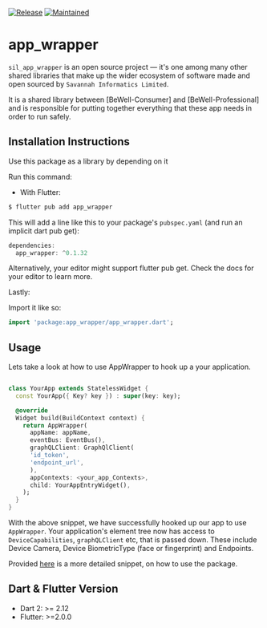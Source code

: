 [![Release](https://img.shields.io/badge/Version-^0.1.32-success.svg?style=for-the-badge)](https://shields.io/)
[![Maintained](https://img.shields.io/badge/Maintained-Actively-informational.svg?style=for-the-badge)](https://shields.io/)

# app_wrapper

`sil_app_wrapper` is an open source project &mdash; it's one among many other shared libraries that make up the wider ecosystem of software made and open sourced by `Savannah Informatics Limited`.

It is a shared library between [BeWell-Consumer] and [BeWell-Professional] and is responsible for putting together everything that these app needs in order to run safely.

## Installation Instructions

Use this package as a library by depending on it

Run this command:

- With Flutter:

```dart
$ flutter pub add app_wrapper
```

This will add a line like this to your package's `pubspec.yaml` (and run an implicit dart pub get):

```dart
dependencies:
  app_wrapper: ^0.1.32
```

Alternatively, your editor might support flutter pub get. Check the docs for your editor to learn more.

Lastly:

Import it like so:

```dart
import 'package:app_wrapper/app_wrapper.dart';
```

## Usage

Lets take a look at how to use AppWrapper to hook up a your application.

```dart

class YourApp extends StatelessWidget {
  const YourApp({ Key? key }) : super(key: key);

  @override
  Widget build(BuildContext context) {
    return AppWrapper(
      appName: appName,
      eventBus: EventBus(),
      graphQLClient: GraphQlClient(
      'id_token',
      'endpoint_url',
      ),
      appContexts: <your_app_Contexts>,
      child: YourAppEntryWidget(),
    );
  }
}
```

With the above snippet, we have successfully hooked up our app to use `AppWrapper`. Your application's element tree now has access to `DeviceCapabilities`, `graphQLClient` etc, that is passed down. These include Device Camera, Device BiometricType (face or fingerprint) and Endpoints.

Provided [here](https://github.com/savannahghi/app_wrapper/blob/main/example/main.dart) is a more detailed snippet, on how to use the package.

## Dart & Flutter Version

- Dart 2: >= 2.12
- Flutter: >=2.0.0
